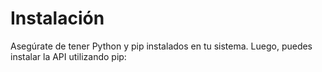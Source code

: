 # Instalación

Asegúrate de tener Python y pip instalados en tu sistema. Luego, puedes instalar la API utilizando pip:

